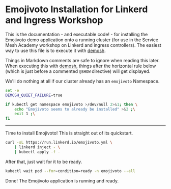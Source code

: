 # Emojivoto Installation for Linkerd and Ingress Workshop

This is the documentation - and executable code! - for installing the
Emojivoto demo application onto a running cluster (for use in the Service Mesh
Academy workshop on Linkerd and ingress controllers). The easiest way to use
this file is to execute it with [demosh].

Things in Markdown comments are safe to ignore when reading this later. When
executing this with [demosh], things after the horizontal rule below (which is
just before a commented `@SHOW` directive) will get displayed.

[demosh]: https://github.com/BuoyantIO/demosh

We'll do nothing at all if our cluster already has an `emojivoto` Namespace.

```bash
set -e
DEMOSH_QUIET_FAILURE=true

if kubectl get namespace emojivoto >/dev/null 2>&1; then \
    echo "Emojivoto seems to already be installed" >&2 ;\
    exit 1 ;\
fi
```

<!-- @import demo-tools.sh -->
----
<!-- @SHOW -->

Time to install Emojivoto! This is straight out of its quickstart.

```bash
curl -sL https://run.linkerd.io/emojivoto.yml \
    | linkerd inject - \
    | kubectl apply -f -
```

After that, just wait for it to be ready.

```bash
kubectl wait pod --for=condition=ready -n emojivoto --all
```

Done! The Emojivoto application is running and ready.

<!-- @wait_clear -->
